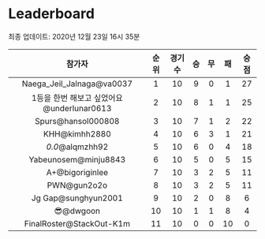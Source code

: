 # Leaderboard
최종 업데이트: 2020년 12월 23일 16시 35분




| 참가자 | 순위 | 경기수 | 승 | 무 | 패 | 승점 |
|:---:|:---:|:---:|:---:|:---:|:---:|:---:|
| Naega_Jeil_Jalnaga@va0037 | 1 | 10 | 9 | 0 | 1 | 27 |
| 1등을 한번 해보고 싶었어요@underlunar0613 | 2 | 10 | 8 | 1 | 1 | 25 |
| Spurs@hansol000808 | 3 | 10 | 7 | 1 | 2 | 22 |
| KHH@kimhh2880 | 4 | 10 | 6 | 3 | 1 | 21 |
| _0.0_@alqmzhh92 | 5 | 10 | 6 | 0 | 4 | 18 |
| Yabeunosem@minju8843 | 6 | 10 | 5 | 0 | 5 | 15 |
| A+@bigoriginlee | 7 | 10 | 3 | 2 | 5 | 11 |
| PWN@gun2o2o | 8 | 10 | 3 | 2 | 5 | 11 |
| Jg Gap@sunghyun2001 | 9 | 10 | 2 | 0 | 8 | 6 |
| 😎@dwgoon | 10 | 10 | 1 | 1 | 8 | 4 |
| FinalRoster@StackOut-K1m | 11 | 10 | 0 | 0 | 10 | 0 |